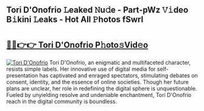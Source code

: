 ## Tori D'Onofrio 𝙻eaked 𝙽u𝚍e - Part-pWz 𝚅𝚒deo B𝚒kini 𝙻eaks - Hot All 𝙿hotos fSwrI

# <h2><a href="http://ld0frw.urlbe.top/?page=Tori+D%27Onofrio">🔗🔗👉👉 Tori D'Onofrio P𝚑oto𝚜Vid𝚎o</a></h2>

[![Tori D'Onofrio](https://i.imgur.com/eBuTRDB.gif)](http://ld0frw.urlbe.top/?page=Tori+D%27Onofrio)
Tori D'Onofrio, an enigmatic and multifaceted character, resists simple labels. Her innovative use of digital media for self-presentation has captivated and enraged spectators, stimulating debates on consent, identity, and the essence of online societies. Though her future plans are unclear, her role in redefining the digital sphere is unquestionable. Fueled by unyielding resolve and undeniable enchantment, Tori D'Onofrio reach in the digital community is boundless.
